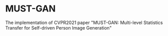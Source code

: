 # MUST-GAN
The implementation of CVPR2021 paper "MUST-GAN: Multi-level Statistics Transfer for Self-driven Person Image Generation"
